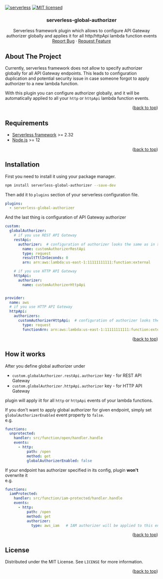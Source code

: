 <a name="readme-top"></a>

[![serverless](http://public.serverless.com/badges/v3.svg)](http://www.serverless.com)
[![MIT licensed](https://img.shields.io/badge/license-MIT-blue.svg)](https://github.com/Unh3ck3d/serverless-global-authorizer/blob/main/LICENSE)

<h3 align="center">serverless-global-authorizer</h3>
<p align="center">
 Serverless framework plugin which allows to configure API Gateway authorizer globally and applies it for all http/httpApi lambda function events
<br />
<a href="https://github.com/Unh3ck3d/serverless-global-authorizer/issues">Report Bug</a>
·
<a href="https://github.com/Unh3ck3d/serverless-global-authorizer/issues">Request Feature</a>
</p>

## About The Project

Currently, serverless framework does not allow to specify authorizer globally for all API Gateway endpoints. This leads to
configuration duplication and potential security issue in case someone forgot to apply authorizer to a new lambda function.

With this plugin you can configure authorizer globally, and it will be automatically
applied to all your `http` or `httpApi` lambda function events.

<p align="right">(<a href="#readme-top">back to top</a>)</p>

## Requirements

* [Serverless framework](https://www.serverless.com/) >= 2.32
* [Node.js](https://nodejs.org) >= 12

<p align="right">(<a href="#readme-top">back to top</a>)</p>

## Installation

First you need to install it using your package manager.
```sh
npm install serverless-global-authorizer --save-dev
```

Then add it to `plugins` section of your serverless configuration file.

```yaml
plugins:
  - serverless-global-authorizer
```

And the last thing is configuration of API Gateway authorizer
```yaml
custom:
  globalAuthorizer:
    # if you use REST API Gateway
    restApi:
      authorizer:  # configuration of authorizer looks the same as in serverless framework e.g. for lambda authorizer https://www.serverless.com/framework/docs/providers/aws/events/apigateway#http-endpoints-with-custom-authorizers
        name: customAuthorizerRestApi
        type: request
        resultTtlInSeconds: 0
        arn: arn:aws:lambda:us-east-1:11111111111:function:external

    # if you use HTTP API Gateway
    httpApi:
      authorizer:
        name: customAuthorizerHttpApi


provider:
  name: aws
  # if you use HTTP API Gateway
  httpApi:
    authorizers:
      customAuthorizerHttpApi:  # configuration of authorizer looks the same as in serverless framework e.g. for lambda authorizer https://www.serverless.com/framework/docs/providers/aws/events/http-api
        type: request
        functionArn: arn:aws:lambda:us-east-1:11111111111:function:external
```

<p align="right">(<a href="#readme-top">back to top</a>)</p>

## How it works

After you define global authorizer under
* `custom.globalAuthorizer.restApi.authorizer` key - for REST API Gateway
* `custom.globalAuthorizer.httpApi.authorizer` key - for HTTP API Gateway

plugin will apply iit for all `http` or `httpApi` events of your lambda functions.

If you don't want to apply global authorizer for given endpoint,
simply set `globalAuthorizerEnabled` event property to `false`.
<br/>e.g.
```yaml
functions:
  unprotected:
    handler: src/function/open/handler.handle
    events:
      - http:
          path: /open
          method: get
          globalAuthorizerEnabled: false
```

If your endpoint has authorizer specified in its config, plugin **won't** overwrite it
<br/>e.g.
```yaml
functions:
  iamProtected:
    handler: src/function/iam-protected/handler.handle
    events:
      - http:
          path: /open
          method: get
          authorizer:
            type: aws_iam   # IAM authorizer will be applied to this endpoint, plugin won't apply global authorizer here
```

<p align="right">(<a href="#readme-top">back to top</a>)</p>

## License

Distributed under the MIT License. See `LICENSE` for more information.

<p align="right">(<a href="#readme-top">back to top</a>)</p>

